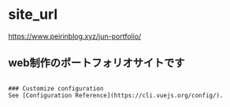 # site_url

https://www.peirinblog.xyz/jun-portfolio/

## web制作のポートフォリオサイトです

```

### Customize configuration
See [Configuration Reference](https://cli.vuejs.org/config/).
